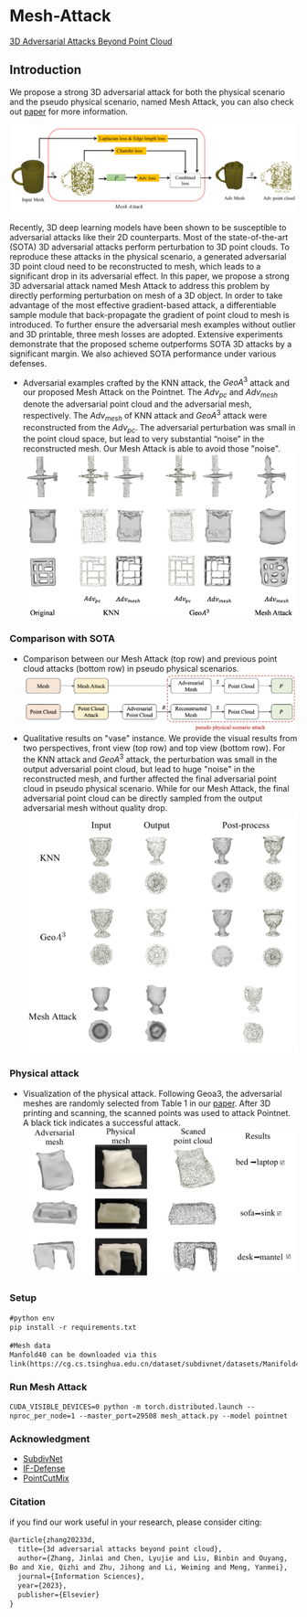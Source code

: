 # Mesh-Attack
[3D Adversarial Attacks Beyond Point Cloud ](https://arxiv.org/abs/2104.12146.pdf)

## Introduction

We propose a strong 3D adversarial attack for both the physical scenario and the pseudo physical scenario, named Mesh Attack, you can also check out [paper](https://arxiv.org/pdf/2104.12146.pdf) for more information.

![pipline](figs/attack_pipeline.png)

Recently, 3D deep learning models have been shown to be susceptible to adversarial attacks like their 2D counterparts. Most of the state-of-the-art (SOTA) 3D adversarial attacks perform perturbation to 3D point clouds. To reproduce these attacks in the physical scenario, a generated adversarial 3D point cloud need to be reconstructed to mesh, which leads to a significant drop in its adversarial effect. In this paper, we propose a strong 3D adversarial attack named Mesh Attack to address this problem by directly performing perturbation on mesh of a 3D object. In order to take advantage of the most effective gradient-based attack, a differentiable sample module that back-propagate the gradient of point cloud to mesh is introduced. To further ensure the adversarial mesh examples without outlier and 3D printable, three mesh losses are adopted. Extensive experiments demonstrate that the proposed scheme outperforms SOTA 3D attacks by a significant margin. We also achieved SOTA performance under various defenses. 

* Adversarial examples crafted by the KNN attack, the $GeoA^3$ attack and our proposed Mesh Attack on the Pointnet. The $Adv_{pc}$ and $Adv_{mesh}$ denote the adversarial point cloud and the adversarial mesh, respectively. The $Adv_{mesh}$ of KNN attack and $GeoA^3$ attack were reconstructed from the $Adv_{pc}$. The adversarial perturbation
was small in the point cloud space, but lead to very substantial “noise” in the reconstructed mesh. Our Mesh Attack is able to avoid those "noise".![compare](figs/final_bigcompare2.png)

### Comparison with SOTA
* Comparison between our Mesh Attack (top row) and previous point cloud attacks (bottom row) in pseudo physical scenarios.
![method](figs/main_diff2.png)
* Qualitative results on "vase" instance. We provide the visual results from two perspectives, front view (top row) and top view (bottom row). For the KNN attack and $GeoA^3$ attack, the perturbation was small in the output adversarial point cloud, but lead to huge "noise" in the reconstructed mesh, and further affected the final adversarial point cloud in pseudo physical scenario. While for our Mesh Attack, the final adversarial point cloud can be directly sampled from the output adversarial mesh without quality drop.
![method](figs/fig10_compare2.png)

### Physical attack
* Visualization of the physical attack. Following Geoa3, the adversarial meshes are randomly selected from Table 1 in our [paper](https://arxiv.org/pdf/2104.12146.pdf). After 3D printing and scanning, the scanned points was used to attack Pointnet. A black tick indicates a successful attack.
![physical](figs/physical3.png)

### Setup
```
#python env
pip install -r requirements.txt

#Mesh data
Manfold40 can be downloaded via this link(https://cg.cs.tsinghua.edu.cn/dataset/subdivnet/datasets/Manifold40.zip).

```

### Run Mesh Attack
```
CUDA_VISIBLE_DEVICES=0 python -m torch.distributed.launch --nproc_per_node=1 --master_port=29508 mesh_attack.py --model pointnet
```

### Acknowledgment
* [SubdivNet](https://github.com/lzhengning/SubdivNet)
* [IF-Defense](https://github.com/Wuziyi616/IF-Defense)
* [PointCutMix](https://github.com/cuge1995/PointCutMix)

### Citation

if you find our work useful in your research, please consider citing:

```
@article{zhang20233d,
  title={3d adversarial attacks beyond point cloud},
  author={Zhang, Jinlai and Chen, Lyujie and Liu, Binbin and Ouyang, Bo and Xie, Qizhi and Zhu, Jihong and Li, Weiming and Meng, Yanmei},
  journal={Information Sciences},
  year={2023},
  publisher={Elsevier}
}
```



